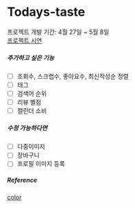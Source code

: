 # Todays-taste
프로젝트 개발 기간: 4월 27일 ~ 5월 8일    
[프로젝트 시연](https://port-0-todays-taste-4c7jj2blhe0wpv6.sel4.cloudtype.app/articles/product/)





##### 추가하고 싶은 기능
- [ ] 조회수, 스크랩수, 좋아요수, 최신작성순 정렬
- [ ] 태그
- [ ] 검색어 순위
- [ ] 리뷰 별점
- [ ] 캘린더 소비 
##### 수정 가능하다면
- [ ] 다중이미지
- [ ] 장바구니 
- [ ] 프로필 이미지 등록
##### Reference
[color](https://colorhunt.co/palette/fff8d6f7e1aea4d0a4617a55)
